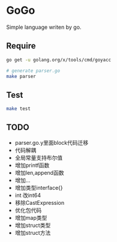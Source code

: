 # GoGo

Simple language writen by go.

## Require

```sh
go get -u golang.org/x/tools/cmd/goyacc

# generate parser.go
make parser
```

## Test

```sh
make test
```

## TODO

+ parser.go.y里面block代码迁移
+ 代码解耦
+ 全局常量支持布尔值
+ 增加printf函数
+ 增加len,append函数
+ 增加...
+ 增加类型interface{}
+ int 改int64
+ 移除CastExpression
+ 优化包代码
+ 增加map类型
+ 增加struct类型
+ 增加struct方法
